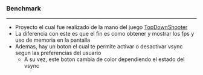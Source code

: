 ### Benchmark
---
* Proyecto el cual fue realizado de la mano del juego [TopDownShooter](https://github.com/MarcoPaoletta/TopDownShooterDEMO)
* La diferencia con este es que el fin es como obtener y mostrar los fps y uso de memoria en la pantalla
* Ademas, hay un boton el cual te permite activar o desactivar vsync segun las preferencias del usuario
  * A su vez, este boton cambia de color dependiendo el estado del vsync
